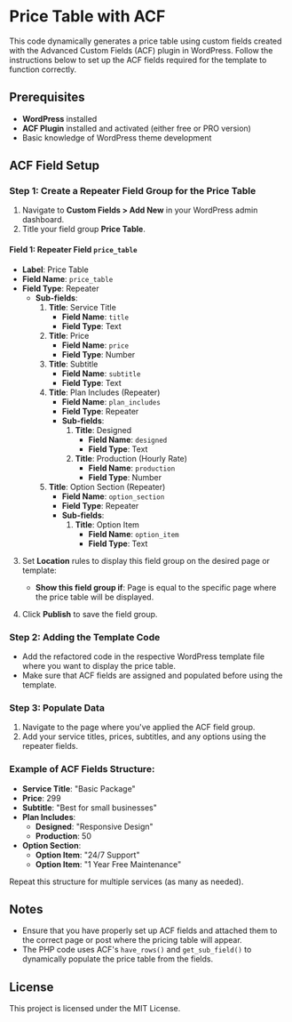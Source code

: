 # Price Table with ACF

This code dynamically generates a price table using custom fields created with the Advanced Custom Fields (ACF) plugin in WordPress. Follow the instructions below to set up the ACF fields required for the template to function correctly.

## Prerequisites
- **WordPress** installed
- **ACF Plugin** installed and activated (either free or PRO version)
- Basic knowledge of WordPress theme development

## ACF Field Setup

### Step 1: Create a Repeater Field Group for the Price Table
1. Navigate to **Custom Fields > Add New** in your WordPress admin dashboard.
2. Title your field group **Price Table**.

#### Field 1: Repeater Field `price_table`
- **Label**: Price Table
- **Field Name**: `price_table`
- **Field Type**: Repeater
    - **Sub-fields**:
        1. **Title**: Service Title
            - **Field Name**: `title`
            - **Field Type**: Text
        2. **Title**: Price
            - **Field Name**: `price`
            - **Field Type**: Number
        3. **Title**: Subtitle
            - **Field Name**: `subtitle`
            - **Field Type**: Text
        4. **Title**: Plan Includes (Repeater)
            - **Field Name**: `plan_includes`
            - **Field Type**: Repeater
            - **Sub-fields**:
                1. **Title**: Designed
                    - **Field Name**: `designed`
                    - **Field Type**: Text
                2. **Title**: Production (Hourly Rate)
                    - **Field Name**: `production`
                    - **Field Type**: Number
        5. **Title**: Option Section (Repeater)
            - **Field Name**: `option_section`
            - **Field Type**: Repeater
            - **Sub-fields**:
                1. **Title**: Option Item
                    - **Field Name**: `option_item`
                    - **Field Type**: Text

3. Set **Location** rules to display this field group on the desired page or template:
    - **Show this field group if**: Page is equal to the specific page where the price table will be displayed.

4. Click **Publish** to save the field group.

### Step 2: Adding the Template Code
- Add the refactored code in the respective WordPress template file where you want to display the price table.
- Make sure that ACF fields are assigned and populated before using the template.

### Step 3: Populate Data
1. Navigate to the page where you've applied the ACF field group.
2. Add your service titles, prices, subtitles, and any options using the repeater fields.

### Example of ACF Fields Structure:
- **Service Title**: "Basic Package"
- **Price**: 299
- **Subtitle**: "Best for small businesses"
- **Plan Includes**:
    - **Designed**: "Responsive Design"
    - **Production**: 50
- **Option Section**:
    - **Option Item**: "24/7 Support"
    - **Option Item**: "1 Year Free Maintenance"

Repeat this structure for multiple services (as many as needed).

## Notes
- Ensure that you have properly set up ACF fields and attached them to the correct page or post where the pricing table will appear.
- The PHP code uses ACF's `have_rows()` and `get_sub_field()` to dynamically populate the price table from the fields.

## License
This project is licensed under the MIT License.
